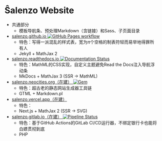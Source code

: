 Ŝalenzo Website
===============

- 共通部分
  - 模板导航条、预处理Markdown（含链接）和Sass、子页面目录
- [salenzo.github.io ![GitHub Pages workflow](https://github.com/Salenzo/salenzo.github.io/actions/workflows/deploy.yml/badge.svg)](https://salenzo.github.io/)
  - 特色：写得一派混乱的样式表，宽为*π*个空格的制表符轻而易举地得罪所有人
  - Jekyll + MathJax 2
- [salenzo.readthedocs.io ![Documentation Status](https://readthedocs.org/projects/salenzo/badge/?version=latest)](https://salenzo.readthedocs.io/)
  - 特色：MathML的CSS实现，自定义主题避免Read the Docs注入导航浮动条
  - MkDocs + MathJax 3 (SSR → MathML)
- [salenzo.neocities.org（在建） ![Gem](https://img.shields.io/gem/v/neocities?label=gem%20install%20neocities&logo=ruby)](https://salenzo.neocities.org/)
  - 特色：超古老的静态网站生成器工具链
  - GTML + Markdown.pl
- [salenzo.vercel.app（在建）](https://salenzo.vercel.app/)
  - 特色：
  - Next.js + MathJax 2 (SSR → SVG)
- [salenzo.gitlab.io（在建） ![Pipeline Status](https://gitlab.com/salenzo/salenzo.gitlab.io/badges/main/pipeline.svg)](https://salenzo.gitlab.io/)
  - 特色：基于GitHub Actions的GitLab CI/CD运行器，不绑定银行卡也能将白嫖贯彻到底
  - PHP
